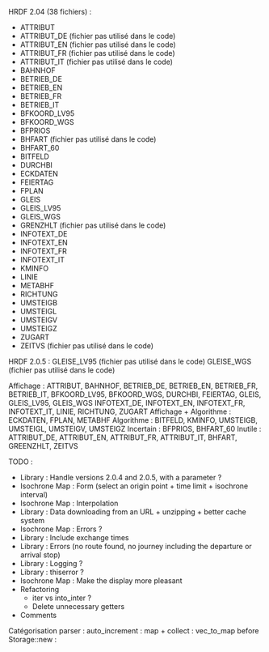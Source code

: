 HRDF 2.04 (38 fichiers) :
* ATTRIBUT
* ATTRIBUT_DE (fichier pas utilisé dans le code)
* ATTRIBUT_EN (fichier pas utilisé dans le code)
* ATTRIBUT_FR (fichier pas utilisé dans le code)
* ATTRIBUT_IT (fichier pas utilisé dans le code)
* BAHNHOF
* BETRIEB_DE
* BETRIEB_EN
* BETRIEB_FR
* BETRIEB_IT
* BFKOORD_LV95
* BFKOORD_WGS
* BFPRIOS
* BHFART (fichier pas utilisé dans le code)
* BHFART_60
* BITFELD
* DURCHBI
* ECKDATEN
* FEIERTAG
* FPLAN
* GLEIS
* GLEIS_LV95
* GLEIS_WGS
* GRENZHLT (fichier pas utilisé dans le code)
* INFOTEXT_DE
* INFOTEXT_EN
* INFOTEXT_FR
* INFOTEXT_IT
* KMINFO
* LINIE
* METABHF
* RICHTUNG
* UMSTEIGB
* UMSTEIGL
* UMSTEIGV
* UMSTEIGZ
* ZUGART
* ZEITVS (fichier pas utilisé dans le code)

HRDF 2.0.5 :
GLEISE_LV95 (fichier pas utilisé dans le code)
GLEISE_WGS (fichier pas utilisé dans le code)

Affichage : ATTRIBUT, BAHNHOF, BETRIEB_DE, BETRIEB_EN, BETRIEB_FR, BETRIEB_IT, BFKOORD_LV95, BFKOORD_WGS, DURCHBI, FEIERTAG, GLEIS, GLEIS_LV95, GLEIS_WGS
            INFOTEXT_DE, INFOTEXT_EN, INFOTEXT_FR, INFOTEXT_IT, LINIE, RICHTUNG, ZUGART
Affichage + Algorithme : ECKDATEN, FPLAN, METABHF
Algorithme : BITFELD, KMINFO, UMSTEIGB, UMSTEIGL, UMSTEIGV, UMSTEIGZ
Incertain : BFPRIOS, BHFART_60
Inutile : ATTRIBUT_DE, ATTRIBUT_EN, ATTRIBUT_FR, ATTRIBUT_IT, BHFART, GREENZHLT, ZEITVS

TODO :
* Library : Handle versions 2.0.4 and 2.0.5, with a parameter ?
* Isochrone Map : Form (select an origin point + time limit + isochrone interval)
* Isochrone Map : Interpolation
* Library : Data downloading from an URL + unzipping + better cache system
* Isochrone Map : Errors ?
* Library : Include exchange times
* Library : Errors (no route found, no journey including the departure or arrival stop)
* Library : Logging ?
* Library : thiserror ?
* Isochrone Map : Make the display more pleasant
* Refactoring
  * iter vs into_inter ?
  * Delete unnecessary getters
* Comments

Catégorisation parser :
    auto_increment :
    map + collect :
    vec_to_map before Storage::new :

